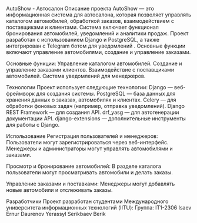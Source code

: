 AutoShow - Автосалон
Описание проекта
AutoShow — это информационная система для автосалона, которая позволяет управлять каталогом
автомобилей, обработкой заказов, взаимодействием с поставщиками и клиентами. 
Система включает функционал бронирования автомобилей, уведомлений и аналитики продаж. 
Проект разработан с использованием Django и PostgreSQL, а также интегрирован с Telegram ботом для 
уведомлений . Основные функции включают управление автомобилями, создание и управление 
заказами.

Основные функции:
Управление каталогом автомобилей.
Создание и управление заказами клиентов.
Взаимодействие с поставщиками автомобилей.
Система уведомлений для менеджеров.

Технологии
Проект использует следующие технологии:
Django — веб-фреймворк для создания системы.
PostgreSQL — база данных для хранения данных о заказах, автомобилях и клиентах.
Celery — для обработки фоновых задач (например, отправка уведомлений).
Django REST Framework — для создания API.
drf_yasg — для автогенерации документации API.
django-extensions — дополнительные инструменты для работы с Django.


Использование
Регистрация пользователей и менеджеров:
Пользователи могут зарегистрироваться через веб-интерфейс.
Менеджеры и администраторы могут управлять автомобилями и заказами.

Просмотр и бронирование автомобилей:
В разделе каталога пользователи могут просматривать автомобили и делать заказы.

Управление заказами и поставками:
Менеджеры могут добавлять новые автомобили и отслеживать заказы.


Разработчики
Проект разработан студентами Международного университета информационных технологий (IITU):
Группа: IT1-2306
Isaev Ernur
Daurenov Yerassyl
Serikbaev Berik